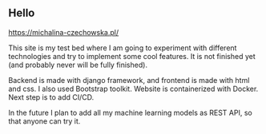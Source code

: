 ## Hello


https://michalina-czechowska.pl/


This site is my test bed where I am going to experiment with different technologies and try to implement some cool features. 
It is not finished yet (and probably never will be fully finished). 

Backend is made with django framework, and frontend is made with html and css. I also used Bootstrap toolkit.
Website is containerized with Docker. Next step is to add CI/CD. 

In the future I plan to add all my machine learning models as REST API, so that anyone can try it.

